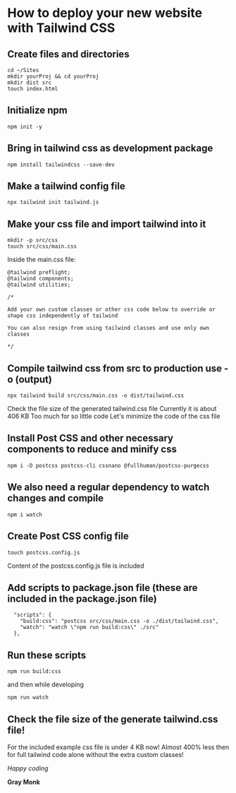 # How to deploy your new website with Tailwind CSS

## Create files and directories

```
cd ~/Sites
mkdir yourProj && cd yourProj
mkdir dist src
touch index.html
```

## Initialize npm

`npm init -y`

## Bring in tailwind css as development package

`npm install tailwindcss --save-dev`

## Make a tailwind config file

`npx tailwind init tailwind.js`

## Make your css file and import tailwind into it

```
mkdir -p src/css
touch src/css/main.css
```

Inside the main.css file:

```
@tailwind preflight;
@tailwind components;
@tailwind utilities;

/*

Add your own custom classes or other css code below to override or shape css independently of tailwind

You can also resign from using tailwind classes and use only own classes

*/

```

## Compile tailwind css from src to production use -o (output)

`npx tailwind build src/css/main.css -o dist/tailwind.css`

Check the file size of the generated tailwind.css file
Currently it is about 406 KB
Too much for so little code
Let's minimize the code of the css file

## Install Post CSS and other necessary components to reduce and minify css

`npm i -D postcss postcss-cli cssnano @fullhuman/postcss-purgecss`

## We also need a regular dependency to watch changes and compile

`npm i watch`

## Create Post CSS config file

`touch postcss.config.js`

Content of the postcss.config.js file is included

## Add scripts to package.json file (these are included in the package.json file)

```
  "scripts": {
    "build:css": "postcss src/css/main.css -o ./dist/tailwind.css",
    "watch": "watch \"npm run build:css\" ./src"
  },
```

## Run these scripts

`npm run build:css`

and then while developing

`npm run watch`

## Check the file size of the generate tailwind.css file!

For the included example css file is under 4 KB now!
Almost 400% less then for full tailwind code alone without the extra custom classes!

_Happy coding_

**Gray Monk**
